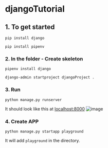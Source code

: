 # djangoTutorial

## 1. To get started
```
pip install django
```

```
pip install pipenv
```

### 2. In the folder - Create skeleton
```
pipenv install django
```

```
django-admin startproject djangoProject .
```

### 3. Run

```
python manage.py runserver
```
It should look like this at [localhost:8000](localhost:8000)
![image](https://user-images.githubusercontent.com/76637730/187042587-0955dd48-d46e-46fd-8844-3fa342340dbb.png)


### 4. Create APP

```
python manage.py startapp playground
```
It will add `playground` in the directory.